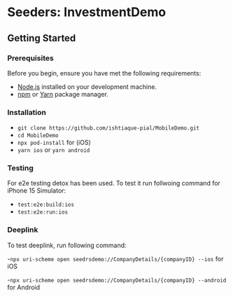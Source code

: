 # Seeders: InvestmentDemo

## Getting Started

### Prerequisites

Before you begin, ensure you have met the following requirements:

- [Node.js](https://nodejs.org/) installed on your development machine.
- [npm](https://www.npmjs.com/) or [Yarn](https://yarnpkg.com/) package manager.

### Installation

- `git clone https://github.com/ishtiaque-pial/MobileDemo.git`
- `cd MobileDemo`
- `npx pod-install` for (iOS)
- `yarn ios` or `yarn android`

### Testing

For e2e testing detox has been used. To test it run follwoing command for iPhone 15 Simulator:

- `test:e2e:build:ios`
- `test:e2e:run:ios`

### Deeplink

To test deeplink, run following command:

-`npx uri-scheme open seedrsdemo://CompanyDetails/{companyID} --ios` for iOS

-`npx uri-scheme open seedrsdemo://CompanyDetails/{companyID} --android` for Android

